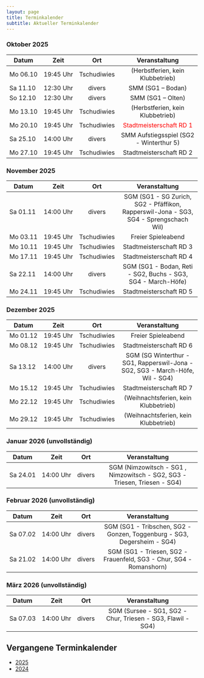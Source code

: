 ```yaml
---
layout: page
title: Terminkalender
subtitle: Aktueller Terminkalender
---
```


### Oktober 2025

| Datum                 |          Zeit          |     Ort     |                     Veranstaltung                      |
|-----------------------|:----------------------:|:-----------:|:------------------------------------------------------:|
| <nobr>Mo 06.10</nobr> | <nobr>19:45 Uhr</nobr> | Tschudiwies |            (Herbstferien, kein Klubbetrieb)            |
| <nobr>Sa 11.10</nobr> | <nobr>12:30 Uhr</nobr> |   divers    |                   SMM (SG1 – Bodan)                    |
| <nobr>So 12.10</nobr> | <nobr>12:30 Uhr</nobr> |   divers    |                   SMM (SG1 – Olten)                    |
| <nobr>Mo 13.10</nobr> | <nobr>19:45 Uhr</nobr> | Tschudiwies |            (Herbstferien, kein Klubbetrieb)            |
| <nobr>Mo 20.10</nobr> | <nobr>19:45 Uhr</nobr> | Tschudiwies | <span style="color:red">Stadtmeisterschaft RD 1</span> |
| <nobr>Sa 25.10</nobr> | <nobr>14:00 Uhr</nobr> |   divers    |        SMM Aufstiegsspiel (SG2 - Winterthur 5)         |
| <nobr>Mo 27.10</nobr> | <nobr>19:45 Uhr</nobr> | Tschudiwies |                Stadtmeisterschaft RD 2                 |

### November 2025

| Datum                 |          Zeit          |     Ort     |                                     Veranstaltung                                     |
|-----------------------|:----------------------:|:-----------:|:-------------------------------------------------------------------------------------:|
| <nobr>Sa 01.11</nobr> | <nobr>14:00 Uhr</nobr> |   divers    | SGM (SG1 - SG Zurich, SG2 - Pfäffikon, Rapperswil-Jona - SG3, SG4 - Sprengschach Wil) |
| <nobr>Mo 03.11</nobr> | <nobr>19:45 Uhr</nobr> | Tschudiwies |                                  Freier Spieleabend                                   |
| <nobr>Mo 10.11</nobr> | <nobr>19:45 Uhr</nobr> | Tschudiwies |                                Stadtmeisterschaft RD 3                                |
| <nobr>Mo 17.11</nobr> | <nobr>19:45 Uhr</nobr> | Tschudiwies |                                Stadtmeisterschaft RD 4                                |
| <nobr>Sa 22.11</nobr> | <nobr>14:00 Uhr</nobr> |   divers    |             SGM (SG1 - Bodan, Reti - SG2, Buchs - SG3, SG4 - March-Höfe)              |
| <nobr>Mo 24.11</nobr> | <nobr>19:45 Uhr</nobr> | Tschudiwies |                                Stadtmeisterschaft RD 5                                |

### Dezember 2025

| Datum                 |          Zeit          |     Ort     |                                 Veranstaltung                                 |
|-----------------------|:----------------------:|:-----------:|:-----------------------------------------------------------------------------:|
| <nobr>Mo 01.12</nobr> | <nobr>19:45 Uhr</nobr> | Tschudiwies |                              Freier Spieleabend                               |
| <nobr>Mo 08.12</nobr> | <nobr>19:45 Uhr</nobr> | Tschudiwies |                            Stadtmeisterschaft RD 6                            |
| <nobr>Sa 13.12</nobr> | <nobr>14:00 Uhr</nobr> |   divers    | SGM (SG Winterthur - SG1, Rapperswil-Jona - SG2, SG3 - March-Höfe, Wil - SG4) |
| <nobr>Mo 15.12</nobr> | <nobr>19:45 Uhr</nobr> | Tschudiwies |                            Stadtmeisterschaft RD 7                            |
| <nobr>Mo 22.12</nobr> | <nobr>19:45 Uhr</nobr> | Tschudiwies |                     (Weihnachtsferien, kein Klubbetrieb)                      |
| <nobr>Mo 29.12</nobr> | <nobr>19:45 Uhr</nobr> | Tschudiwies |                     (Weihnachtsferien, kein Klubbetrieb)                      |

### Januar 2026 (unvollständig)

| Datum                 |          Zeit          |  Ort   |                               Veranstaltung                               |
|-----------------------|:----------------------:|:------:|:-------------------------------------------------------------------------:|
| <nobr>Sa 24.01</nobr> | <nobr>14:00 Uhr</nobr> | divers | SGM (Nimzowitsch - SG1 , Nimzowitsch - SG2, SG3 - Triesen, Triesen - SG4) |

### Februar 2026 (unvollständig)

| Datum                 |          Zeit          |  Ort   |                              Veranstaltung                              |
|-----------------------|:----------------------:|:------:|:-----------------------------------------------------------------------:|
| <nobr>Sa 07.02</nobr> | <nobr>14:00 Uhr</nobr> | divers | SGM (SG1 - Tribschen, SG2 - Gonzen, Toggenburg - SG3, Degersheim - SG4) |
| <nobr>Sa 21.02</nobr> | <nobr>14:00 Uhr</nobr> | divers |   SGM (SG1 - Triesen, SG2 - Frauenfeld, SG3 - Chur, SG4 - Romanshorn)   |

### März 2026 (unvollständig)

| Datum                 |          Zeit          |  Ort   |                        Veranstaltung                        |
|-----------------------|:----------------------:|:------:|:-----------------------------------------------------------:|
| <nobr>Sa 07.03</nobr> | <nobr>14:00 Uhr</nobr> | divers | SGM (Sursee - SG1, SG2 - Chur, Triesen - SG3, Flawil - SG4) |


## Vergangene Terminkalender

- [2025](/terminkalender/2025)
- [2024](/terminkalender/2024)
